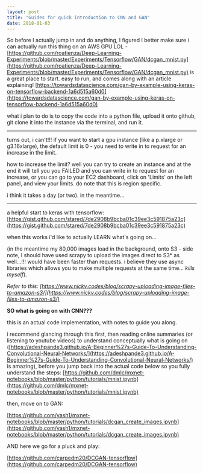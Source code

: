 ```yaml
---
layout: post
title: "Guides for quick introduction to CNN and GAN"
date: 2018-01-03
---
```


So before I actually jump in and do anything, I figured I better make sure i can actually run this thing on an AWS GPU LOL - [https://github.com/roatienza/Deep-Learning-Experiments/blob/master/Experiments/Tensorflow/GAN/dcgan_mnist.py](https://github.com/roatienza/Deep-Learning-Experiments/blob/master/Experiments/Tensorflow/GAN/dcgan_mnist.py) is a great place to start. easy to run, and comes along with an article explaining! [https://towardsdatascience.com/gan-by-example-using-keras-on-tensorflow-backend-1a6d515a60d0](https://towardsdatascience.com/gan-by-example-using-keras-on-tensorflow-backend-1a6d515a60d0)

what i plan to do is to copy the code into a python file, upload it onto github, git clone it into the instance via the terminal, and run it.

---

turns out, i can't!!! 
if you want to start a gpu instance (like a p.xlarge or g3.16xlarge), the default limit is 0 - you need to write in to request for an increase in the limit. 

how to increase the limit? well you can try to create an instance and at the end it will tell you you FAILED and you can write in to request for an increase, or you can go to your EC2 dashboard, click on 'Limits' on the left panel, and view your limits. do note that this is region specific.

i think it takes a day (or two).
in the meantime...

---

a helpful start to keras with tensorflow:
[https://gist.github.com/stared/7de2908b9bcba01c39ee3c591875a23c](https://gist.github.com/stared/7de2908b9bcba01c39ee3c591875a23c)


when this works i'd like to actually LEARN what's going on...

(in the meantime my 80,000 images load in the background, onto S3 - side note, I should have used scrapy to upload the images direct to S3* as well...!!! would have been faster than requests. i believe they use async libraries which allows you to make multiple requests at the same time... _kills myself_).

*Refer to this: [https://www.nickv.codes/blog/scrapy-uploading-image-files-to-amazon-s3/](https://www.nickv.codes/blog/scrapy-uploading-image-files-to-amazon-s3/)*


__SO what is going on with CNN???__

this is an actual code implementation, with notes to guide you along.

i recommend glancing through this first, then reading online summaries (or listening to youtube videos) to understand conceptually what is going on ([https://adeshpande3.github.io/A-Beginner%27s-Guide-To-Understanding-Convolutional-Neural-Networks/](https://adeshpande3.github.io/A-Beginner%27s-Guide-To-Understanding-Convolutional-Neural-Networks/) is amazing), before you jump back into the actual code below so you fully understand the steps:
[https://github.com/dmlc/mxnet-notebooks/blob/master/python/tutorials/mnist.ipynb](https://github.com/dmlc/mxnet-notebooks/blob/master/python/tutorials/mnist.ipynb)



then, move on to GAN:

[https://github.com/yash1/mxnet-notebooks/blob/master/python/tutorials/dcgan_create_images.ipynb](https://github.com/yash1/mxnet-notebooks/blob/master/python/tutorials/dcgan_create_images.ipynb)


AND here we go for a pluck and play:

[https://github.com/carpedm20/DCGAN-tensorflow](https://github.com/carpedm20/DCGAN-tensorflow)
